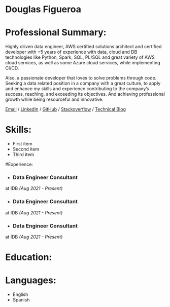 # Douglas Figueroa
# Professional Summary:
Highly driven data engineer, AWS certified solutions architect and certified developer with +5 years of experience with data, cloud and DB technologies like Python, Spark, SQL, PL/SQL and great variety of AWS cloud services, as well as some Azure cloud services, while implementing CI/CD.

Also, a passionate developer that loves to solve problems through code. Seeking a data related position in a company with a great culture, to apply and enhance my skills and experience contributing to the company’s success, reaching, and exceeding its objectives. And achieving professional growth while being resourceful and innovative.

[Email](douglasr.figueroa@gmail.com) / [LinkedIn](https://www.linkedin.com/in/douglasfigueroa/) / [GitHub](https://github.com/DougFigueroa) / [Stackoverflow](https://stackoverflow.com/users/6840517/douglas-figueroa) / [Technical Blog](https://dougf.hashnode.dev/)

# Skills:
- First item
- Second item
- Third item

#Experience:
- ### Data Engineer Consultant
at IDB *(Aug 2021 - Present)*
- ### Data Engineer Consultant
at IDB *(Aug 2021 - Present)*
- ### Data Engineer Consultant
at IDB *(Aug 2021 - Present)*

# Education:

# Languages:
- English
- Spanish

